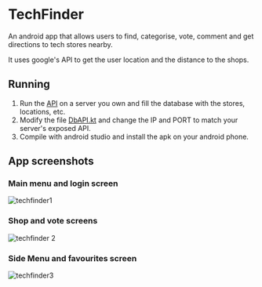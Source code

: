 # TechFinder
An android app that allows users to find, categorise, vote, comment and get directions to tech stores nearby.

It uses google's API to get the user location and the distance to the shops.

## Running
1. Run the [API](https://github.com/afonsofrancof/TechFinder-Database-API) on a server you own and fill the database with the stores, locations, etc.
2. Modify the file [DbAPI.kt](https://github.com/afonsofrancof/TechFinder/blob/main/app/src/main/java/com/example/techfinder/utils/DbAPI.kt) and change the IP and PORT to match your server's exposed API.
3. Compile with android studio and install the apk on your android phone.

## App screenshots

### Main menu and login screen
![techfinder1](https://github.com/afonsofrancof/TechFinder/assets/56155712/0f21f602-a02e-4573-a6d4-515104c3b77d)

### Shop and vote screens
![techfinder 2](https://github.com/afonsofrancof/TechFinder/assets/56155712/88cf1ff7-d4cc-4068-89a5-7f882a4be374)

### Side Menu and favourites screen
![techfinder3](https://github.com/afonsofrancof/TechFinder/assets/56155712/e1bb04fa-62ad-42aa-95c1-ef5361dff1be)
